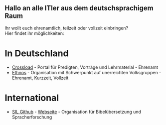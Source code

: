 ## Hallo an alle ITler aus dem deutschsprachigem Raum

Ihr wollt euch ehrenamtlich, teilzeit oder vollzeit einbringen?  
Hier findet ihr möglichkeiten:

# In Deutschland
* [Crossload](https://crossload.org/info/unterstuetzen) - Portal für Predigten, Vorträge und Lehrmaterial - Ehrenamt
* [Ethnos](https://ethnos360.de/gehen/kurzzeit/it/) - Organisation mit Schwerpunkt auf unerreichten Volksgruppen - Ehrenamt, Kurzzeit, Vollzeit


# International
* [SIL Github](https://github.com/sillsdev/) - [Webseite](https://software.sil.org) - Organisation für Bibelübersetzung und Spracherforschung

<!--

**Here are some ideas to get you started:**

🙋‍♀️ A short introduction - what is your organization all about?
 Contribution guidelines - how can the community get involved?
👩‍💻 Useful resources - where can the community find your docs? Is there anything else the community should know?
🍿 Fun facts - what does your team eat for breakfast?
🧙 Remember, you can do mighty things with the power of [Markdown](https://docs.github.com/github/writing-on-github/getting-started-with-writing-and-formatting-on-github/basic-writing-and-formatting-syntax)
-->
